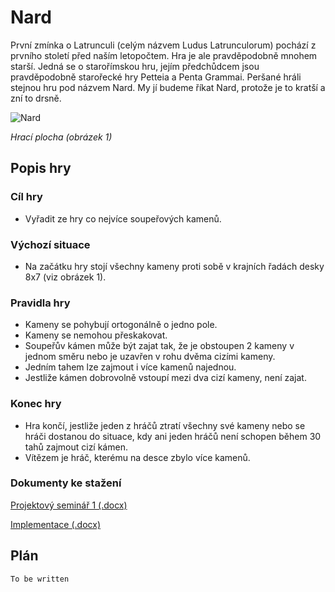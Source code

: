 # Nard

První zmínka o Latrunculi (celým názvem Ludus Latrunculorum) pochází z prvního století před naším letopočtem. Hra je ale pravděpodobně mnohem starší. Jedná se o starořímskou hru, jejím předchůdcem jsou pravděpodobně starořecké hry Petteia a Penta Grammai. Peršané hráli stejnou hru pod názvem Nard. My jí budeme říkat Nard, protože je to kratší a zní to drsně.

![Nard](https://github.com/PetrGitub/Nard/docs/hraci_plocha.png "Nard hrací pocha")

_Hrací plocha (obrázek 1)_

## Popis hry

### Cíl hry

- Vyřadit ze hry co nejvíce soupeřových kamenů.

### Výchozí situace

- Na začátku hry stojí všechny kameny proti sobě v krajních řadách desky 8x7 (viz obrázek 1).

### Pravidla hry

- Kameny se pohybují ortogonálně o jedno pole.
- Kameny se nemohou přeskakovat.
- Soupeřův kámen může být zajat tak, že je obstoupen 2 kameny v jednom směru nebo je
uzavřen v rohu dvěma cizími kameny.
- Jedním tahem lze zajmout i více kamenů najednou.
- Jestliže kámen dobrovolně vstoupí mezi dva cizí kameny, není zajat.

### Konec hry

- Hra končí, jestliže jeden z hráčů ztratí všechny své kameny nebo se hráči dostanou do situace, kdy ani jeden hráčů není schopen během 30 tahů zajmout cizí kámen.
- Vítězem je hráč, kterému na desce zbylo více kamenů.

### Dokumenty ke stažení

[Projektový seminář 1 (.docx)](https://github.com/PetrGitub/Nard/docs/projektovy_seminar1_informace.docx)

[Implementace (.docx)](https://github.com/PetrGitub/Nard/docs/implementace_informace_o_vyvoji_programu.docx)

## Plán

```
To be written
```

